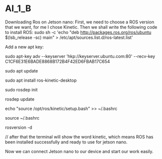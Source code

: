 # AI_1_B

Downloading Ros on Jetson nano:
First, we need to choose a ROS version that we want, for me I chose Kinetic. Then we shall write the following code to install ROS:
sudo sh -c 'echo "deb  http://packages.ros.org/ros/ubuntu  $(lsb_release -sc) main" > /etc/apt/sources.list.d/ros-latest.list'

Add a new apt key:

sudo apt-key adv --keyserver 'hkp://keyserver.ubuntu.com:80' --recv-key C1CF6E31E6BADE8868B172B4F42ED6FBAB17C654

sudo apt update

sudo apt install ros-kinetic-desktop

sudo rosdep init

rosdep update

echo "source /opt/ros/kinetic/setup.bash" >> ~/.bashrc

source ~/.bashrc

rosversion -d


// after that the terminal will show the word kinetic, which means ROS has been installed successfully and ready to use for jetson nano.

Now we can connect Jetson nano to our device and start our work easily. 
